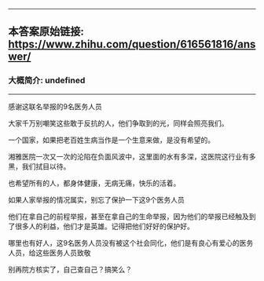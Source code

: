 ----------------------------------------
## 本答案原始链接: https://www.zhihu.com/question/616561816/answer/
### 大概简介: undefined
----------------------------------------
感谢这联名举报的9名医务人员

大家千万别嘲笑这些敢于反抗的人，他们争取到的光，同样会照亮我们。

一个国家，如果把老百姓生病当作是一个生意来做，是没有希望的。

湘雅医院一次又一次的沦陷在负面风波中，这里面的水有多深，这医院这行业有多黑，我们拭目以待。

也希望所有的人，都身体健康，无病无痛，快乐的活着。





如果人家举报的情况属实，别忘了保护一下这9个医务人员

他们在拿自己的前程举报，甚至在拿自己的生命举报，因为他们的举报已经触及到了很多人的利益，他们才是英雄。记得把他们好好的保护好。

哪里也有好人，这9名医务人员没有被这个社会同化，他们是有良心有爱心的医务人员，给这些医务人员致敬

别再院方核实了，自己查自己？搞笑么？